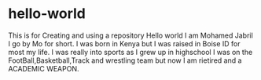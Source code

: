 # hello-world
This is for Creating  and using a repository 
Hello world I am Mohamed Jabril I go by Mo for short. I was born in Kenya but I was raised in Boise ID for most my life. I was really into sports as I grew up in highschool I was on the FootBall,Basketball,Track and wrestling team but now I am rietired and a ACADEMIC WEAPON.

